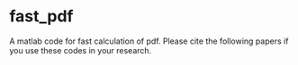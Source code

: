 # fast_pdf
A matlab code for fast calculation of pdf. Please cite the following papers if you use these codes in your research.
